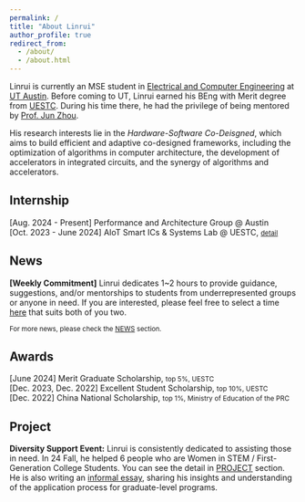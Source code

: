 ```yaml
---
permalink: /
title: "About Linrui"
author_profile: true
redirect_from: 
  - /about/
  - /about.html
---
```


Linrui is currently an MSE student in [Electrical and Computer Engineering](https://www.ece.utexas.edu/) at [UT Austin](https://www.utexas.edu/). Before coming to UT, Linrui earned his BEng with Merit degree from [UESTC](https://en.uestc.edu.cn/). During his time there, he had the privilege of being mentored by [Prof. Jun Zhou](https://scholar.google.com.sg/citations?user=kWeqfrMAAAAJ&hl=en).

His research interests lie in the *Hardware-Software Co-Deisgned*, which aims to build efficient and adaptive co-designed frameworks, including the optimization of algorithms in computer architecture, the development of accelerators in integrated circuits, and the synergy of algorithms and accelerators.

## Internship
[Aug. 2024 - Present] Performance and Architecture Group @ Austin<br/>
[Oct. 2023 - June 2024] AIoT Smart ICs & Systems Lab @ UESTC, <small>[detail](/internship)</small>


## News
**[Weekly Commitment]** Linrui dedicates 1~2 hours to provide guidance, suggestions, and/or mentorships to students from underrepresented groups or anyone in need. If you are interested, please feel free to select a time [here](https://calendly.com/larry-jiang/workshop) that suits both of you two.

<small>For more news, please check the [NEWS](/news_project) section.</small>

## Awards
[June 2024] Merit Graduate Scholarship, <small>top 5%, UESTC</small><br/>
[Dec. 2023, Dec. 2022] Excellent Student Scholarship, <small>top 10%, UESTC</small><br/>
[Dec. 2022] China National Scholarship, <small>top 1%, Ministry of Education of the PRC</small><br/>

## Project
**Diversity Support Event:** Linrui is consistently dedicated to assisting those in need. In 24 Fall, he helped 6 people who are Women in STEM / First-Generation College Students. You can see the detail in [PROJECT](/news_project) section. He is also writing an [informal essay](https://docs.google.com/document/d/1XXsCO7LnadLOLIzZ5qfGPFeeOjK2m0QJN1Ybp2HRZb4/edit?usp=sharing), sharing his insights and understanding of the application process for graduate-level programs.